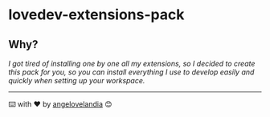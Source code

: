 # lovedev-extensions-pack

## Why?

_I got tired of installing one by one all my extensions, so I decided to create this pack for you, so you can install everything I use to develop easily and quickly when setting up your workspace._

---
⌨️ with ❤️ by [angelovelandia](https://github.com/angelovelandia) 😊
